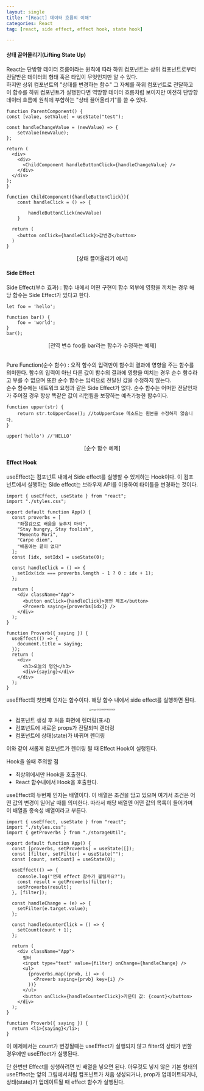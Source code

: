 ```yaml
---
layout: single
title: "[React] 데이터 흐름의 이해"
categories: React
tag: [react, side effect, effect hook, state hook]

---
```


#### **상태 끌어올리기(Lifting State Up**)

React는 단방향 데이터 흐름이라는 원칙에 따라 하위 컴포넌트는 상위 컴포넌트로부터 전달받은 데이터의 형태 혹은 타입이 무엇인지만 알 수 있다.  
하지만 상위 컴포넌트의 "상태를 변경하는 함수" 그 자체를 하위 컴포넌트로 전달하고 이 함수를 하위 컴포넌트가 실행한다면 역방향 데이터 흐름처럼 보이지만 여전히 단방향 데이터 흐름에 원칙에 부합하는 "상태 끌어올리기"를 쓸 수 있다.

```react
function ParentComponent() {
const [value, setValue] = useState("test");

const handleChangeValue = (newValue) => {
	setValue(newValue);
};
  
return (
  <div>
    <div>
      <ChildComponent handleButtonClick={handleChangeValue} />
    </div>
  </div>
);
}
```

```react
function ChildComponent({handleButtonClick}){
	const handleClick = () => {
	
		handleButtonClick(newValue)
	}
  
  return (
  	<button onClick={handleClick}>값변경</button>
  )
}
```

<center>[상태 끌어올리기 예시]</center>



#### **Side Effect**

Side Effect(부수 효과) : 함수 내에서 어떤 구현이 함수 외부에 영향을 끼치는 경우 해당 함수는 Side Effect가 있다고 한다.

```react
let foo = 'hello';

function bar() {
	foo = 'world';
}
bar();
```

<center>[전역 변수 foo를 bar라는 함수가 수정하는 예제]</center><br>



Pure Function(순수 함수) : 오직 함수의 입력만이 함수의 결과에 영향을 주는 함수를 의미한다. 함수의 입력이 아닌 다른 값이 함수의 결과에 영향을 미치는 경우 순수 함수라고 부를 수 없으며 또한 순수 함수는 입력으로 전달된 값을 수정하지 않는다.  
순수 함수에는 네트워크 요청과 같은 Side Effect가 없다. 순수 함수는 어떠한 전달인자가 주어질 경우 항상 똑같은 값이 리턴됨을 보장하는 예측가능한 함수이다.

```react
function upper(str) {
	return str.toUpperCase(); //toUpperCase 메소드는 원본을 수정하지 않습니다.
}

upper('hello') //'HELLO'
```

<center>[순수 함수 예제]</center>



#### **Effect Hook**

useEffect는 컴포넌트 내에서 Side effect를 실행할 수 있게하는 Hook이다. 이 컴포넌트에서 실행하는 SIde effect는 브라우저 API를 이용하여 타이틀을 변경하는 것이다.

```react
import { useEffect, useState } from "react";
import "./styles.css";

export default function App() {
  const proverbs = [
    "좌절감으로 배움을 늦추지 마라",
    "Stay hungry, Stay foolish",
    "Memento Mori",
    "Carpe diem",
    "배움에는 끝이 없다"
  ];
  const [idx, setIdx] = useState(0);

  const handleClick = () => {
    setIdx(idx === proverbs.length - 1 ? 0 : idx + 1);
  };

  return (
    <div className="App">
      <button onClick={handleClick}>명언 제조</button>
      <Proverb saying={proverbs[idx]} />
    </div>
  );
}

function Proverb({ saying }) {
  useEffect(() => {
    document.title = saying;
  });
  return (
    <div>
      <h3>오늘의 명언</h3>
      <div>{saying}</div>
    </div>
  );
}

```

useEffect의 첫번째 인자는 함수이다. 해당 함수 내에서 side effect를 실행하면 된다.

<center>

<img src="../../images/2022-08-03-react_4th/image-20220804145550826.png" alt="image-20220804145550826" style="zoom:33%;" />

</center>

- 컴포넌트 생성 후 처음 화면에 렌더링(표시)
- 컴포넌트에 새로운 props가 전달되며 렌더링
- 컴포넌트에 상태(state)가 바뀌며 렌더링

이와 같이 새롭게 컴포넌트가 렌더링 될 때 Effect Hook이 실행된다.

Hook을 쓸때 주의할 점

- 최상위에서만 Hook을 호출한다.
- React 함수내에서 Hook을 호출한다.



useEffect의 두번째 인자는 배열이다. 이 배열은 조건을 담고 있으며 여기서 조건은 어떤 값의 변경이 일어날 때를 의미한다. 따라서 해당 배열엔 어떤 값의 목록이 들어가며 이 배열을 종속성 배열이라고 부른다.

```react
import { useEffect, useState } from "react";
import "./styles.css";
import { getProverbs } from "./storageUtil";

export default function App() {
  const [proverbs, setProverbs] = useState([]);
  const [filter, setFilter] = useState("");
  const [count, setCount] = useState(0);

  useEffect(() => {
    console.log("언제 effect 함수가 불릴까요?");
    const result = getProverbs(filter);
    setProverbs(result);
  }, [filter]);

  const handleChange = (e) => {
    setFilter(e.target.value);
  };

  const handleCounterClick = () => {
    setCount(count + 1);
  };

  return (
    <div className="App">
      필터
      <input type="text" value={filter} onChange={handleChange} />
      <ul>
        {proverbs.map((prvb, i) => (
          <Proverb saying={prvb} key={i} />
        ))}
      </ul>
      <button onClick={handleCounterClick}>카운터 값: {count}</button>
    </div>
  );
}

function Proverb({ saying }) {
  return <li>{saying}</li>;
}

```

이 예제에서는 count가 변경될때는 useEffect가 실행되지 않고 filter의 상태가 변할 경우에만 useEffect가 실행된다.

단 한번만 Effect를 싱행하려면 빈 배열을 넣으면 된다. 아무것도 넣지 않은 기본 형태의 useEffect는 앞의 그림에서처럼 컴포넌트가 처음 생성되거나, prop가 업데이트되거나, 상태(state)가 업데이트될 때 effect 함수가 실행된다.
